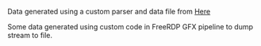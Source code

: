 Data generated using a custom parser and data file from [Here](https://github.com/microsoft/WindowsProtocolTestSuites/tree/main/TestSuites/RDP/Client/src/TestSuite/RDPEGFX/H264TestData)

Some data generated using custom code in FreeRDP GFX pipeline to dump stream to file.